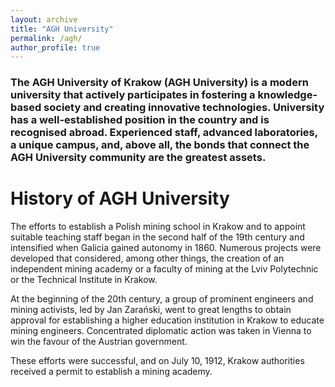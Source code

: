 ```yaml
---
layout: archive
title: "AGH University"
permalink: /agh/
author_profile: true
---
```


### The AGH University of Krakow (AGH University) is a modern university that actively participates in fostering a knowledge-based society and creating innovative technologies. University has a well-established position in the country and is recognised abroad. Experienced staff, advanced laboratories, a unique campus, and, above all, the bonds that connect the AGH University community are the greatest assets.

# History of AGH University
The efforts to establish a Polish mining school in Krakow and to appoint suitable teaching staff began in the second half of the 19th century and intensified when Galicia gained autonomy in 1860. Numerous projects were developed that considered, among other things, the creation of an independent mining academy or a faculty of mining at the Lviv Polytechnic or the Technical Institute in Krakow.

 At the beginning of the 20th century, a group of prominent engineers and mining activists, led by Jan Zarański, went to great lengths to obtain approval for establishing a higher education institution in Krakow to educate mining engineers. Concentrated diplomatic action was taken in Vienna to win the favour of the Austrian government.

These efforts were successful, and on July 10, 1912, Krakow authorities received
a permit to establish a mining academy.
